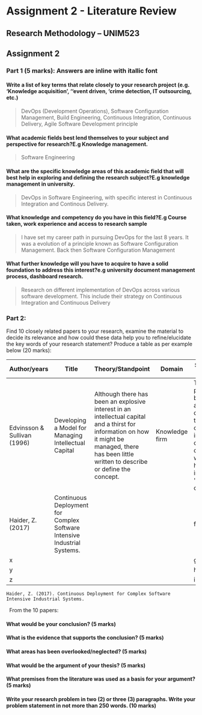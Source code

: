 # Assignment 2 - Literature Review 
## Research Methodology – UNIM523 
## Assignment 2 

### Part 1 (5 marks): Answers are inline with itallic font

#### Write a list of key terms that relate closely to your research project (e.g. ‘Knowledge acquisition’, ‘‘event driven, ‘crime detection, IT outsourcing, etc.) 
> DevOps (Development Operations),
> Software Configuration Management, 
> Build Engineering,
> Continuous Integration,
> Continuous Delivery,
> Agile Software Development principle

#### What academic fields best lend themselves to your subject and perspective for research?E.g Knowledge management. 
> Software Engineering

#### What are the specific knowledge areas of this academic field that will best help in exploring and defining the research subject?E.g knowledge management in university. 
> DevOps in Software Engineering, with specific interest in Continuous Integration and Continous Delivery.

#### What knowledge and competency do you have in this field?E.g Course taken, work experience and access to research sample 
> I have set my career path in pursuing DevOps for the last 8 years. It was a evolution of a principle known as Software Configuration Management. Back then Software Configuration Management 

#### What further knowledge will you have to acquire to have a solid foundation to address this interest?e.g university document management process, dashboard research. 
> Research on different implementation of DevOps across various software development. This include their strategy on Continuous Integration and Continuous Delivery
       
### Part 2: 
Find 10 closely related papers to your research, examine the material to decide its relevance and how could these data help you to refine/elucidate the key words of your research statement? Produce a table as per example below (20 marks): 



Author/years| Title 	| Theory/Standpoint	| Domain 	| Significant Findings 
------------|-----------|-------------------|-----------|-------------------------
Edvinsson & Sullivan (1996)|Developing a Model for Managing Intellectual Capital|Although there has been an explosive interest in an intellectual capital and a thirst for information on how it might be managed, there has been little written to describe or define the concept.|Knowledge firm|This article provides background and definition to the notion of intellectual capital and describes where and how it fits into the 'knowledge company'. 
Haider, Z. (2017) | Continuous Deployment for Complex Software Intensive Industrial Systems.	|					|			|f
x			|			|					|			|g
y 			|			|					|			|h
z			|			|					|			|i


```
Haider, Z. (2017). Continuous Deployment for Complex Software Intensive Industrial Systems. 
```
  
From the 10 papers: 
#### What would be your conclusion? (5 marks) 
#### What is the evidence that supports the conclusion? (5 marks) 
#### What areas has been overlooked/neglected? (5 marks) 
#### What would be the argument of your thesis? (5 marks) 
#### What premises from the literature was used as a basis for your argument? (5 marks) 
#### Write your research problem in two (2) or three (3) paragraphs. Write your problem statement in not more than 250 words. (10 marks) 
